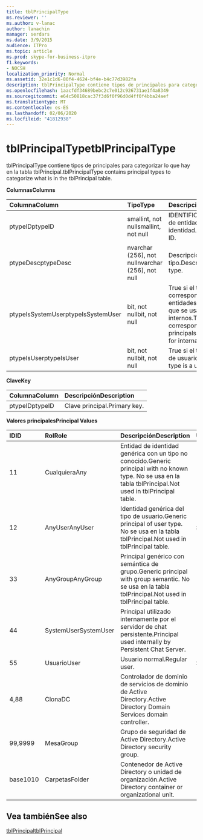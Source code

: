 ```yaml
---
title: tblPrincipalType
ms.reviewer: ''
ms.author: v-lanac
author: lanachin
manager: serdars
ms.date: 3/9/2015
audience: ITPro
ms.topic: article
ms.prod: skype-for-business-itpro
f1.keywords:
- NOCSH
localization_priority: Normal
ms.assetid: 32e1c1d6-80f4-4624-bf4e-b4c77d3982fa
description: tblPrincipalType contiene tipos de principales para categorizar lo que hay en la tabla tblPrincipal.
ms.openlocfilehash: 1aacfdf34689bebc2c7e012c926731ae1f4a8349
ms.sourcegitcommit: e64c50818cac37f3d6f0f96d0d4ff0f4bba24aef
ms.translationtype: MT
ms.contentlocale: es-ES
ms.lasthandoff: 02/06/2020
ms.locfileid: "41812938"
---
```

# <a name="tblprincipaltype"></a><span data-ttu-id="b4c15-103">tblPrincipalType</span><span class="sxs-lookup"><span data-stu-id="b4c15-103">tblPrincipalType</span></span>
 
<span data-ttu-id="b4c15-104">tblPrincipalType contiene tipos de principales para categorizar lo que hay en la tabla tblPrincipal.</span><span class="sxs-lookup"><span data-stu-id="b4c15-104">tblPrincipalType contains principal types to categorize what is in the tblPrincipal table.</span></span>
  
<span data-ttu-id="b4c15-105">**Columnas**</span><span class="sxs-lookup"><span data-stu-id="b4c15-105">**Columns**</span></span>

|<span data-ttu-id="b4c15-106">**Columna**</span><span class="sxs-lookup"><span data-stu-id="b4c15-106">**Column**</span></span>|<span data-ttu-id="b4c15-107">**Tipo**</span><span class="sxs-lookup"><span data-stu-id="b4c15-107">**Type**</span></span>|<span data-ttu-id="b4c15-108">**Descripción**</span><span class="sxs-lookup"><span data-stu-id="b4c15-108">**Description**</span></span>|
|:-----|:-----|:-----|
|<span data-ttu-id="b4c15-109">ptypeID</span><span class="sxs-lookup"><span data-stu-id="b4c15-109">ptypeID</span></span>  <br/> |<span data-ttu-id="b4c15-110">smallint, not null</span><span class="sxs-lookup"><span data-stu-id="b4c15-110">smallint, not null</span></span>  <br/> |<span data-ttu-id="b4c15-111">IDENTIFICADOR de tipo de entidad de identidad.</span><span class="sxs-lookup"><span data-stu-id="b4c15-111">Principal type ID.</span></span>  <br/> |
|<span data-ttu-id="b4c15-112">ptypeDesc</span><span class="sxs-lookup"><span data-stu-id="b4c15-112">ptypeDesc</span></span>  <br/> |<span data-ttu-id="b4c15-113">nvarchar (256), not null</span><span class="sxs-lookup"><span data-stu-id="b4c15-113">nvarchar (256), not null</span></span>  <br/> |<span data-ttu-id="b4c15-114">Descripción del tipo.</span><span class="sxs-lookup"><span data-stu-id="b4c15-114">Description of the type.</span></span>  <br/> |
|<span data-ttu-id="b4c15-115">ptypeIsSystemUser</span><span class="sxs-lookup"><span data-stu-id="b4c15-115">ptypeIsSystemUser</span></span>  <br/> |<span data-ttu-id="b4c15-116">bit, not null</span><span class="sxs-lookup"><span data-stu-id="b4c15-116">bit, not null</span></span>  <br/> |<span data-ttu-id="b4c15-117">True si el tipo corresponde a las entidades de identidad que se usan para fines internos.</span><span class="sxs-lookup"><span data-stu-id="b4c15-117">True if the type corresponds to the principals that are used for internal purposes.</span></span>  <br/> |
|<span data-ttu-id="b4c15-118">ptypeIsUser</span><span class="sxs-lookup"><span data-stu-id="b4c15-118">ptypeIsUser</span></span>  <br/> |<span data-ttu-id="b4c15-119">bit, not null</span><span class="sxs-lookup"><span data-stu-id="b4c15-119">bit, not null</span></span>  <br/> |<span data-ttu-id="b4c15-120">True si el tipo es un tipo de usuario.</span><span class="sxs-lookup"><span data-stu-id="b4c15-120">True if the type is a user type.</span></span>  <br/> |
   
<span data-ttu-id="b4c15-121">**Clave**</span><span class="sxs-lookup"><span data-stu-id="b4c15-121">**Key**</span></span>

|<span data-ttu-id="b4c15-122">**Columna**</span><span class="sxs-lookup"><span data-stu-id="b4c15-122">**Column**</span></span>|<span data-ttu-id="b4c15-123">**Descripción**</span><span class="sxs-lookup"><span data-stu-id="b4c15-123">**Description**</span></span>|
|:-----|:-----|
|<span data-ttu-id="b4c15-124">ptypeID</span><span class="sxs-lookup"><span data-stu-id="b4c15-124">ptypeID</span></span>  <br/> |<span data-ttu-id="b4c15-125">Clave principal.</span><span class="sxs-lookup"><span data-stu-id="b4c15-125">Primary key.</span></span>  <br/> |
   
<span data-ttu-id="b4c15-126">**Valores principales**</span><span class="sxs-lookup"><span data-stu-id="b4c15-126">**Principal Values**</span></span>

|<span data-ttu-id="b4c15-127">**ID**</span><span class="sxs-lookup"><span data-stu-id="b4c15-127">**ID**</span></span>|<span data-ttu-id="b4c15-128">**Rol**</span><span class="sxs-lookup"><span data-stu-id="b4c15-128">**Role**</span></span>|<span data-ttu-id="b4c15-129">**Descripción**</span><span class="sxs-lookup"><span data-stu-id="b4c15-129">**Description**</span></span>|<span data-ttu-id="b4c15-130">**Usuario**</span><span class="sxs-lookup"><span data-stu-id="b4c15-130">**User**</span></span>|
|:-----|:-----|:-----|:-----|
|<span data-ttu-id="b4c15-131">1</span><span class="sxs-lookup"><span data-stu-id="b4c15-131">1</span></span>  <br/> |<span data-ttu-id="b4c15-132">Cualquiera</span><span class="sxs-lookup"><span data-stu-id="b4c15-132">Any</span></span>  <br/> |<span data-ttu-id="b4c15-133">Entidad de identidad genérica con un tipo no conocido.</span><span class="sxs-lookup"><span data-stu-id="b4c15-133">Generic principal with no known type.</span></span> <span data-ttu-id="b4c15-134">No se usa en la tabla tblPrincipal.</span><span class="sxs-lookup"><span data-stu-id="b4c15-134">Not used in tblPrincipal table.</span></span>  <br/> ||
|<span data-ttu-id="b4c15-135">1</span><span class="sxs-lookup"><span data-stu-id="b4c15-135">2</span></span>  <br/> |<span data-ttu-id="b4c15-136">AnyUser</span><span class="sxs-lookup"><span data-stu-id="b4c15-136">AnyUser</span></span>  <br/> |<span data-ttu-id="b4c15-137">Identidad genérica del tipo de usuario.</span><span class="sxs-lookup"><span data-stu-id="b4c15-137">Generic principal of user type.</span></span> <span data-ttu-id="b4c15-138">No se usa en la tabla tblPrincipal.</span><span class="sxs-lookup"><span data-stu-id="b4c15-138">Not used in tblPrincipal table.</span></span>  <br/> |<span data-ttu-id="b4c15-139">Sí</span><span class="sxs-lookup"><span data-stu-id="b4c15-139">Yes</span></span>  <br/> |
|<span data-ttu-id="b4c15-140">3</span><span class="sxs-lookup"><span data-stu-id="b4c15-140">3</span></span>  <br/> |<span data-ttu-id="b4c15-141">AnyGroup</span><span class="sxs-lookup"><span data-stu-id="b4c15-141">AnyGroup</span></span>  <br/> |<span data-ttu-id="b4c15-142">Principal genérico con semántica de grupo.</span><span class="sxs-lookup"><span data-stu-id="b4c15-142">Generic principal with group semantic.</span></span> <span data-ttu-id="b4c15-143">No se usa en la tabla tblPrincipal.</span><span class="sxs-lookup"><span data-stu-id="b4c15-143">Not used in tblPrincipal table.</span></span>  <br/> ||
|<span data-ttu-id="b4c15-144">4</span><span class="sxs-lookup"><span data-stu-id="b4c15-144">4</span></span>  <br/> |<span data-ttu-id="b4c15-145">SystemUser</span><span class="sxs-lookup"><span data-stu-id="b4c15-145">SystemUser</span></span>  <br/> |<span data-ttu-id="b4c15-146">Principal utilizado internamente por el servidor de chat persistente.</span><span class="sxs-lookup"><span data-stu-id="b4c15-146">Principal used internally by Persistent Chat Server.</span></span>  <br/> ||
|<span data-ttu-id="b4c15-147">5</span><span class="sxs-lookup"><span data-stu-id="b4c15-147">5</span></span>  <br/> |<span data-ttu-id="b4c15-148">Usuario</span><span class="sxs-lookup"><span data-stu-id="b4c15-148">User</span></span>  <br/> |<span data-ttu-id="b4c15-149">Usuario normal.</span><span class="sxs-lookup"><span data-stu-id="b4c15-149">Regular user.</span></span>  <br/> |<span data-ttu-id="b4c15-150">Sí</span><span class="sxs-lookup"><span data-stu-id="b4c15-150">Yes</span></span>  <br/> |
|<span data-ttu-id="b4c15-151">4,8</span><span class="sxs-lookup"><span data-stu-id="b4c15-151">8</span></span>  <br/> |<span data-ttu-id="b4c15-152">Clona</span><span class="sxs-lookup"><span data-stu-id="b4c15-152">DC</span></span>  <br/> |<span data-ttu-id="b4c15-153">Controlador de dominio de servicios de dominio de Active Directory.</span><span class="sxs-lookup"><span data-stu-id="b4c15-153">Active Directory Domain Services domain controller.</span></span>  <br/> ||
|<span data-ttu-id="b4c15-154">99,999</span><span class="sxs-lookup"><span data-stu-id="b4c15-154">9</span></span>  <br/> |<span data-ttu-id="b4c15-155">Mesa</span><span class="sxs-lookup"><span data-stu-id="b4c15-155">Group</span></span>  <br/> |<span data-ttu-id="b4c15-156">Grupo de seguridad de Active Directory.</span><span class="sxs-lookup"><span data-stu-id="b4c15-156">Active Directory security group.</span></span>  <br/> ||
|<span data-ttu-id="b4c15-157">base10</span><span class="sxs-lookup"><span data-stu-id="b4c15-157">10</span></span>  <br/> |<span data-ttu-id="b4c15-158">Carpetas</span><span class="sxs-lookup"><span data-stu-id="b4c15-158">Folder</span></span>  <br/> |<span data-ttu-id="b4c15-159">Contenedor de Active Directory o unidad de organización.</span><span class="sxs-lookup"><span data-stu-id="b4c15-159">Active Directory container or organizational unit.</span></span>  <br/> ||
   
## <a name="see-also"></a><span data-ttu-id="b4c15-160">Vea también</span><span class="sxs-lookup"><span data-stu-id="b4c15-160">See also</span></span>

[<span data-ttu-id="b4c15-161">tblPrincipal</span><span class="sxs-lookup"><span data-stu-id="b4c15-161">tblPrincipal</span></span>](tblprincipal.md)
